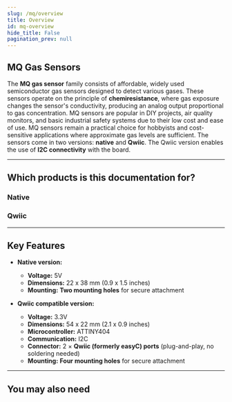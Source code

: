 ```yaml
---
slug: /mq/overview
title: Overview
id: mq-overview 
hide_title: False
pagination_prev: null
---
```


## MQ Gas Sensors

The **MQ gas sensor** family consists of affordable, widely used semiconductor gas sensors designed to detect various gases. These sensors operate on the principle of **chemiresistance**, where gas exposure changes the sensor's conductivity, producing an analog output proportional to gas concentration. MQ sensors are popular in DIY projects, air quality monitors, and basic industrial safety systems due to their low cost and ease of use. MQ sensors remain a practical choice for hobbyists and cost-sensitive applications where approximate gas levels are sufficient. The sensors come in two versions: **native** and **Qwiic**. The Qwiic version enables the use of **I2C connectivity** with the board.

<CenteredImage src="/img/mq/333116.jpg" alt="MQ2 Sensor" caption="MQ2 Sensor" />

---

## Which products is this documentation for?

### Native

<QuickLink 
  title="Butane, LPG & Smoke sensor MQ2 breakout" 
  description="333102" 
  url="https://soldered.com/product/butane-lpg-smoke-sensor-mq2-breakout/"
  image="/img/mq/333102.jpg"
/> 

<QuickLink 
  title="Alcohol, Ethanol sensor MQ3 breakout" 
  description="333103" 
  url="https://soldered.com/product/alcohol-ethanol-sensor-mq3-breakout/"
  image="/img/mq/333103.jpg"
/> 

<QuickLink 
  title="Methane, CNG sensor MQ4 breakout" 
  description="333104" 
  url="https://soldered.com/product/methane-cng-sensor-mq4-breakout/"
  image="/img/mq/333102.jpg"
/> 

<QuickLink 
  title="Natural gas, LPG sensor MQ5 breakout" 
  description="333105" 
  url="https://soldered.com/product/natural-gas-lpg-sensor-mq5-breakout/"
  image="/img/mq/333102.jpg"
/> 

<QuickLink 
  title="LPG, Butane sensor MQ6 breakout" 
  description="333106" 
  url="https://soldered.com/product/lpg-butane-sensor-mq6-breakout/"
  image="/img/mq/333102.jpg"
/> 

<QuickLink 
  title="CO sensor MQ7 breakout" 
  description="333107" 
  url="https://soldered.com/product/co-sensor-mq7-breakout/"
  image="/img/mq/333107.jpg"
/> 

<QuickLink 
  title="Hydrogen sensor MQ8 breakout" 
  description="333108" 
  url="https://soldered.com/product/hydrogen-sensor-mq8-breakout/"
  image="/img/mq/333102.jpg"
/> 

<QuickLink 
  title="CO, flammable gases sensor MQ9 breakout" 
  description="333109" 
  url="https://soldered.com/product/co-flammable-gasses-sensor-mq9-breakout/"
  image="/img/mq/333102.jpg"
/> 

<QuickLink 
  title="Ozone sensor MQ131 breakout" 
  description="333110" 
  url="https://soldered.com/product/ozone-sensor-mq131-breakout/"
  image="/img/mq/333102.jpg"
/> 

<QuickLink 
  title="Air quality sensor MQ135 breakout" 
  description="333111" 
  url="https://soldered.com/product/air-quality-sensor-mq135-breakout/"
  image="/img/mq/333102.jpg"
/> 

<QuickLink 
  title="Ammonia sensor MQ137 breakout" 
  description="333113" 
  url="https://soldered.com/product/ammonia-sensor-mq137-breakout/"
  image="/img/mq/333102.jpg"
/> 

<QuickLink 
  title="VOC sensor MQ138 breakout" 
  description="333114" 
  url="https://soldered.com/product/voc-sensor-mq138-breakout/"
  image="/img/mq/333102.jpg"
/> 


### Qwiic

<QuickLink 
  title="Butane, LPG & Smoke sensor MQ2 breakout with easyC" 
  description="333116" 
  url="https://soldered.com/products/butane-lpg-smoke-sensor-mq2-breakout-with-easyc/" 
  image="/img/mq/333116.jpg"
/>  

<QuickLink 
  title="Alcohol, Ethanol sensor MQ3 breakout with easyC" 
  description="333117" 
  url="https://soldered.com/product/alcohol-ethanol-sensor-mq3-breakout-with-easyc/" 
  image="/img/mq/333117.jpg"
/>  

<QuickLink 
  title="Methane, CNG sensor MQ4 breakout with easyC" 
  description="333118" 
  url="https://soldered.com/product/methane-cng-sensor-mq4-breakout-with-easyc/" 
  image="/img/mq/333116.jpg"
/>  

<QuickLink 
  title="Natural gas, LPG sensor MQ5 breakout with easyC" 
  description="333119" 
  url="https://soldered.com/product/natural-gas-lpg-sensor-mq5-breakout-with-easyc/" 
  image="/img/mq/333116.jpg"
/>  

<QuickLink 
  title="LPG, Butane sensor MQ6 breakout with easyC" 
  description="333120" 
  url="https://soldered.com/product/lpg-butane-sensor-mq6-breakout-with-easyc/" 
  image="/img/mq/333116.jpg"
/>  

<QuickLink 
  title="CO sensor MQ7 breakout with easyC" 
  description="333121" 
  url="https://soldered.com/product/co-sensor-mq7-breakout-with-easyc/" 
  image="/img/mq/333121.jpg"
/>  

<QuickLink 
  title="Hydrogen sensor MQ8 breakout with easyC" 
  description="333122" 
  url="https://soldered.com/product/hydrogen-sensor-mq8-breakout-with-easyc/" 
  image="/img/mq/333116.jpg"
/>  

<QuickLink 
  title="CO, flammable gases sensor MQ9 breakout with easyC" 
  description="333123" 
  url="https://soldered.com/product/co-flammable-gasses-sensor-mq9-breakout-with-easyc/" 
  image="/img/mq/333116.jpg"
/>  

<QuickLink 
  title="Ozone sensor MQ131 breakout with easyC" 
  description="333124" 
  url="https://soldered.com/product/ozone-sensor-mq131-breakout-with-easyc/"
  image="/img/mq/333116.jpg" 
/>  

<QuickLink 
  title="Air quality sensor MQ135 breakout with easyC" 
  description="333125" 
  url="https://soldered.com/product/air-quality-sensor-mq135-breakout-with-easyc/"
  image="/img/mq/333116.jpg"
/>  

<QuickLink 
  title="Ammonia sensor MQ137 breakout with easyC" 
  description="333127" 
  url="https://soldered.com/product/ammonia-sensor-mq137-breakout-with-easyc/"
  image="/img/mq/333116.jpg"
/>  

<QuickLink 
  title="Benzene, Toluene, Acetone, Formaldehyde sensor MQ138 breakout with easyC" 
  description="333128" 
  url="https://soldered.com/product/benzene-toluene-acetone-formaldehyde-sensor-mq138-breakout-with-easyc/"
  image="/img/mq/333116.jpg"
/> 

---

## Key Features
- **Native version:**
    - **Voltage:** 5V
    - **Dimensions:** 22 x 38 mm (0.9 x 1.5 inches)
    - **Mounting:** **Two mounting holes** for secure attachment  

- **Qwiic compatible version:**
    - **Voltage:** 3.3V
    - **Dimensions:** 54 x 22 mm (2.1 x 0.9 inches)
    - **Microcontroller:** ATTINY404
    - **Communication:** I2C 
    - **Connector:** 2 × **Qwiic (formerly easyC) ports** (plug-and-play, no soldering needed)
    - **Mounting:** **Four mounting holes** for secure attachment  
  
---

## You may also need

<QuickLink 
  title="Qwiic cable" 
  description="Qwiic (formerly easyC) compatible cables with connectors on both ends, available in various lengths."
  url="https://soldered.com/product/easyc-cable/"
  image="/img/333311.webp" 
/>
